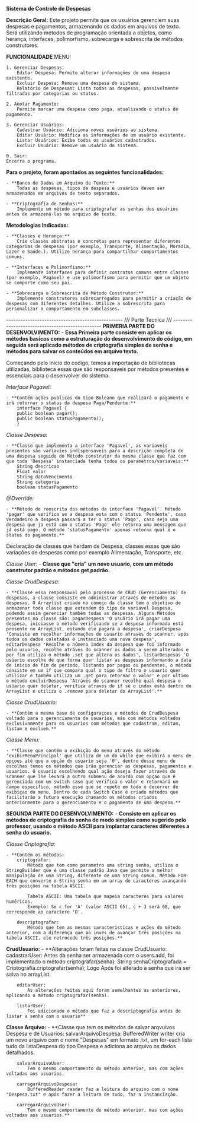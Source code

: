 **Sistema de Controle de Despesas**

**Descrição Geral:**
    Este projeto permite que os usuários gerenciem suas despesas e pagamentos, armazenando os dados em arquivos de texto. Será utilizando métodos de programação orientada a objetos, como herança, interfaces, polimorfismo, sobrecarga e sobrescrita de métodos construtores.

**FUNCIONALIDADE**
MENU:

    1. Gerenciar Despesas:
        Editar Despesa: Permite alterar informações de uma despesa existente.
        Excluir Despesa: Remove uma despesa do sistema.
        Relatório de Despesas: Lista todas as despesas, possivelmente filtradas por categorias ou status.

    2. Anotar Pagamento:
        Permite marcar uma despesa como paga, atualizando o status de pagamento.
    
    3. Gerenciar Usuários:
        Cadastrar Usuário: Adiciona novos usuários ao sistema.
        Editar Usuário: Modifica as informações de um usuário existente.
        Listar Usuários: Exibe todos os usuários cadastrados.
        Excluir Usuário: Remove um usuário do sistema.

    0. Sair:
    Encerra o programa.


**Para o projeto, foram apontados as seguintes funcionalidades:**

    - **Banco de Dados em Arquivo de Texto:**
        Todas as despesas, tipos de despesa e usuários devem ser armazenados em arquivos de texto separados.

    - **Criptografia de Senhas:**
        Implemente um método para criptografar as senhas dos usuários antes de armazená-las no arquivo de texto.

**Metodologias Indicadas:**

    - **Classes e Herança:**
        Crie classes abstratas e concretas para representar diferentes categorias de despesas (por exemplo, Transporte, Alimentação, Moradia, Lazer e Saúde.). Utilize herança para compartilhar comportamentos comuns.

    - **Interfaces e Polimorfismo:**
        Implemente interfaces para definir contratos comuns entre classes (por exemplo, Pagável) e use polimorfismo para permitir que um objeto se comporte como seu pai.

    - **Sobrecarga e Sobrescrita de Método Construtor:**
        Implemente construtores sobrecarregados para permitir a criação de despesas com diferentes detalhes. Utilize a sobrescrita para personalizar o comportamento em subclasses.

------------------------------------------------- /// Parte Tecnica /// ------------------------------------------------
**PRIMERIA PARTE DO DESENVOLVIMENTO:**
    - **Essa Primeira parte consiste em aplicar os métodos basicos como a estruturação do desenvolvimento do código, em seguida será aplicado métodos de criptografia simples de senha e métodos para salvar os conteúdos em arquivo texto.**


Começando pelo Inicio do codigo, temos a importação de bibliotecas utilizadas, biblioteca essas que são responsaveis por métodos presentes e essenciais para o desenvolver do sistema.

*Interface Pagavel:*

    - **Contém ações publicas do tipo Boleano que realizará o pagamento e irá retornar o status da despesa Paga/Pendente:**
        interface Pagavel {
        public boolean pagar();
        public boolean statusPagamento();
        }


*Classe Despesa:*

    - **Classe que implementa a interface 'Pagavel', as variaveis presentes são variavies indispensaveis para a descrição completa de uma despesa seguido do Método construtor da mesma classe que faz com que toda 'Despesa' instanciada tenha todos os parametros/variaveis:**
        String descricao
        Float valor
        String dataVencimento
        String categoria
        boolean statusPagamento


*@Override:*

    - **Método de reescrita dos métodos da interface 'Pagavel'. Método 'pagar' que verifica se a despesa esta com o status 'Pendente', caso Verdadeiro a despesa passará a ter o status 'Pago', caso seja uma despesa que ja está com o status 'Pago' ele retorna uma mensagem que já está pago. O método 'statusPagamento' apenas retorna qual é o status do pagamento.**


Declaração de classes que herdam de Despesa, classes essas que são variações de despesas como por exemplo Alimentação, Transporte, etc.


*Classe User:*
    - **Classe que "cria" um novo usuario, com um método construtor padrão e métodos get padrão.**


*Classe CrudDespesa:*

    - **Classe essa responsavel pelo processo de CRUD (Gerenciamento) de despesas, a classe consiste em administrar através de métodos as despesas. O Arraylist criado no começo da classe tem o objetivo de armazenar toda classe que extendem do tipo de variavel Despesa, podendo assim gerenciar também todas as despesas. Alguns Métodos presentes na classe são: pagarDespesa 'O usuário irá pagar uma despesa, iniciasse o método verificando se a despesa informada está presente no ArrayList, estando ele pagará a despesa', criarDespesa 'Consiste em recolher informações do usuario através do scanner, após todos os dados coletados é instanciado uma nova despesa', editarDespesa 'Recolhe o número index da despesa que foi informado pelo usuario, recolhe atráves do scanner os dados a serem alterados e por fim utiliza o método .set que altera os dados', listarDespesas 'O usúario escolhe de que forma quer listar as despesas informando a data de inicio de fim de período, listando por pagas ou pendentes, o método consiste em um if que compara qual o tipo de filtro o usuario quer utilizar e também utiliza um .get para retornar o valor' e por ultimo o método excluirDespesa 'Atráves do scanner recolhe qual despesa o usúario quer deletar, verifica atraves do if se o index está dentro do ArrayList e utiliza o .remove para deletar do ArrayList'.**

*Classe CrudUsuario:*

    - **Contém a mesma base de configuraçoes e métodos do CrudDespesa voltado para o gerenciamento de usuarios, más com métodos voltados exclusivamente para os usuarios com métodos que cadastram, editam, listam e excluem.**


*Classe Menu:*

    - **Classe que contém a exibição do menu através do método 'exibirMenuPrincipal' que utiliza de um do while que exibirá o menu de opçoes até que a opção do usuario seja '0', dentro desse menu de escolhas temos os métodos que irão gerenciar as despesas, pagamentos e usuarios. O usuario escolhendo qual ação deseja fazer através do scanner que lhe levará a outro submenu de acordo com opçao que é gerenciada com um switch case que verifica o valor e retornará um campo especifico, método esse que se repete em todo o decorrer de exibiçao do menu. Dentro de cada Switch Case é criado métodos que facilitarão a futura execução chamando os métodos criados anteriormente para o gerenciamento e o pagamento de uma despesa.**



**SEGUNDA PARTE DO DESENVOLVIMENTO:**
    - **Consiste em aplicar os métodos de criptografia de senha de modo simples como sugerido pelo professor, usando o método ASCII para implantar caracteres diferentes a senha do usuario.**

*Classe Criptografia:*

    - **Contém os métodos:
        criptografar:
            Método que tem como parametro uma string senha, utiliza o StringBuilder que é uma classe padrão Java que permite a melhor manipulação de uma String, diferente de uma String comum. Método FOR-EACH que converte o String senha em um array de caracteres avançando três posições na tabela ASCII.
            
            Tabela ASCII: Uma tabela que mapeia caracteres para valores numéricos.
            Exemplo: Se c for 'A' (valor ASCII 65), c + 3 será 68, que corresponde ao caractere 'D'.

        descriptografar:
            Método que tem as mesmas caracteristicas e ações do método anterior, com a diferença que ao invés de avançar três posições na tabela ASCII, ele retrocede três posições.**


**CrudUsuario:**
    - **Alterações foram feitas na classe CrudUsuario:
        cadastrarUser:
            Antes da senha ser armazenada com o users.add, foi implementado o método criptografar(senha):
                String senhaCriptografada = Criptografia.criptografar(senha);
            Logo Após foi alterado a senha que irá ser salva no arrayList.

        editarUser:
            As alterações feitas aqui foram semelhantes as anteriores, aplicando o método criptografar(senha).

        listarUser:
            Foi adicionado o método que faz a descriptografia antes de listar a senha com o usuario**


**Classe Arquivo:**
    - **Classe que tem os métodos de salvar arqvuivos Despesa e de Usuarios:
        salvarArquivoDespesa:
            BufferedWriter writer cria um novo arquivo com o nome "Despesas" em formato .txt, um for-each lista tudo da listaDespesa do tipo Despesa e adiciona ao arquivo os dados detalhados.

        salvarArquivoUser:
            Tem o mesmo comportamento do método anterior, mas com ações voltadas aos usuarios.

        carregarArquivoDespesa:
            BufferedReader reader faz a leitura do arquivo com o nome "Despesa.txt" e após fazer a leitura de tudo, faz a instanciação.

        carregarArquivoUser:
            Tem o mesmo comportamento do método anterior, mas com ações voltadas aos usuarios.**
